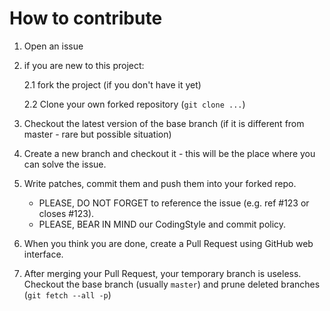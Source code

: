 # How to contribute

1. Open an issue
2. if you are new to this project:

   2.1 fork the project (if you don't have it yet)

   2.2 Clone your own forked repository (`git clone ...`)

3. Checkout the latest version of the base branch (if it is different from master - rare but possible situation)
4. Create a new branch and checkout it - this will be the place where you can solve the issue.
5. Write patches, commit them and push them into your forked repo.
   * PLEASE, DO NOT FORGET to reference the issue (e.g. ref #123 or closes #123).
   * PLEASE, BEAR IN MIND our CodingStyle and commit policy.
6. When you think you are done, create a Pull Request using GitHub web interface.
7. After merging your Pull Request, your temporary branch is useless. Checkout the base branch (usually `master`) and prune deleted branches (`git fetch --all -p`)


